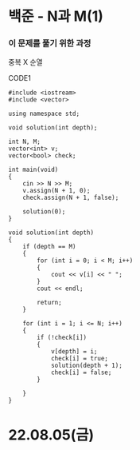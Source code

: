 #  백준 - N과 M(1)

### 이 문제를 풀기 위한 과정
중복 X 순열

CODE1

    #include <iostream>
    #include <vector>

    using namespace std;

    void solution(int depth);

    int N, M;
    vector<int> v;
    vector<bool> check;

    int main(void)
    {
        cin >> N >> M;
        v.assign(N + 1, 0);
        check.assign(N + 1, false);

        solution(0);
    }

    void solution(int depth)
    {
        if (depth == M)
        {
            for (int i = 0; i < M; i++)
            {
                cout << v[i] << " ";
            }
            cout << endl;

            return;
        }

        for (int i = 1; i <= N; i++)
        {
            if (!check[i])
            {
                v[depth] = i;
                check[i] = true;
                solution(depth + 1);
                check[i] = false;
            }
            
        }
    }


# 22.08.05(금)
